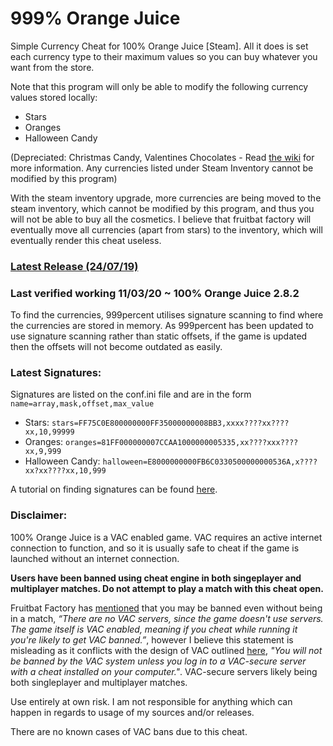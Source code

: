 # 999% Orange Juice
Simple Currency Cheat for 100% Orange Juice [Steam]. All it does is set each currency type to their maximum values so you can buy whatever you want from the store. 

Note that this program will only be able to modify the following currency values stored locally:
- Stars
- Oranges
- Halloween Candy

(Depreciated: Christmas Candy, Valentines Chocolates - Read [the wiki](https://100orangejuice.gamepedia.com/Currency) for more information. Any currencies listed under Steam Inventory cannot be modified by this program)

With the steam inventory upgrade, more currencies are being moved to the steam inventory, which cannot be modified by this program, and thus you will not be able to buy all the cosmetics. I believe that fruitbat factory will eventually move all currencies (apart from stars) to the inventory, which will eventually render this cheat useless.

### [Latest Release (24/07/19)](https://github.com/tsuneko/Orange-Juice/releases/download/2.2.1/999percent.zip)
### Last verified working 11/03/20 ~ 100% Orange Juice 2.8.2

To find the currencies, 999percent utilises signature scanning to find where the currencies are stored in memory. As 999percent has been updated to use signature scanning rather than static offsets, if the game is updated then the offsets will not become outdated as easily.

### Latest Signatures:
Signatures are listed on the conf.ini file and are in the form `name=array,mask,offset,max_value`
- Stars: `stars=FF75C0E800000000FF35000000008BB3,xxxx????xx????xx,10,99999`
- Oranges: `oranges=81FF000000007CCAA1000000005335,xx????xxx????xx,9,999`
- Halloween Candy: `halloween=E8000000000FB6C0330500000000536A,x????xx?xx????xx,10,999`

A tutorial on finding signatures can be found [here](https://www.unknowncheats.me/forum/programming-for-beginners/171994-understanding-pattern-scanning-concept.html).

### Disclaimer:

100% Orange Juice is a VAC enabled game. VAC requires an active internet connection to function, and so it is usually safe to cheat if the game is launched without an internet connection.

**Users have been banned using cheat engine in both singeplayer and multiplayer matches. Do not attempt to play a match with this cheat open.**

Fruitbat Factory has [mentioned](https://steamcommunity.com/app/282800/discussions/0/1744480966997301464/) that you may be banned even without being in a match, *“There are no VAC servers, since the game doesn't use servers. The game itself is VAC enabled, meaning if you cheat while running it you're likely to get VAC banned.”*, however I believe this statement is misleading as it conflicts with the design of VAC outlined [here](https://support.steampowered.com/kb_article.php?s=087dccfcc85be81977b078f1e4025bde&ref=7849-RADZ-6869), *"You will not be banned by the VAC system unless you log in to a VAC-secure server with a cheat installed on your computer."*. VAC-secure servers likely being both singleplayer and multiplayer matches.

Use entirely at own risk. I am not responsible for anything which can happen in regards to usage of my sources and/or releases.

There are no known cases of VAC bans due to this cheat.

